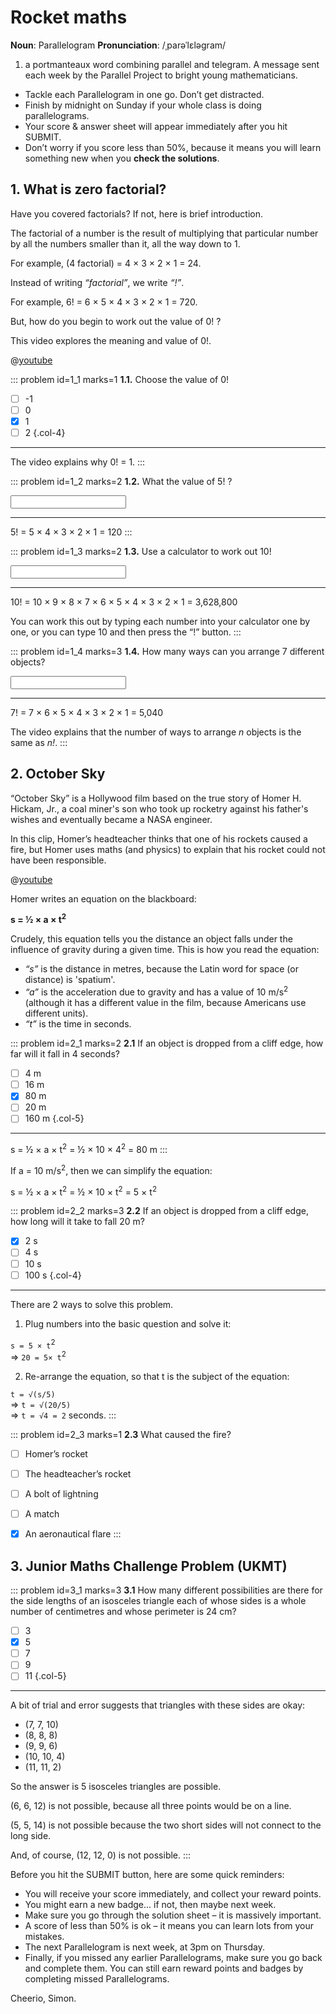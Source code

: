 # Rocket maths

<div class="dictionary">

__Noun__: Parallelogram
__Pronunciation__: /ˌparəˈlɛləɡram/

1. a portmanteaux word combining parallel and telegram. A message sent each
week by the Parallel Project to bright young mathematicians.

</div>

*	Tackle each Parallelogram in one go. Don’t get distracted.
*	Finish by midnight on Sunday if your whole class is doing parallelograms.
*	Your score & answer sheet will appear immediately after you hit SUBMIT.
*	Don’t worry if you score less than 50%, because it means you will learn something new when you __check the solutions__.


## 1. What is zero factorial?

Have you covered factorials? If not, here is brief introduction.

The factorial of a number is the result of multiplying that particular number by all the numbers smaller than it, all the way down to 1.

For example, (4 factorial) = 4 × 3 × 2 × 1 = 24.

Instead of writing _“factorial”_, we write _“!”_.

For example, 6! = 6 × 5 × 4 × 3 × 2 × 1 = 720.

But, how do you begin to work out the value of 0! ?

This video explores the meaning and value of 0!.

@[youtube](Mfk_L4Nx2ZI?end=277&rel=0)

::: problem id=1_1 marks=1
__1.1.__ Choose the value of 0!

* [ ] -1
* [ ] 0
* [x] 1
* [ ] 2
{.col-4}

---

The video explains why 0! = 1.
:::

::: problem id=1_2 marks=2
__1.2.__ What the value of 5! ?

<input type="number" solution="120"/>

---

5! = 5 × 4 × 3 × 2 × 1 = 120
:::

::: problem id=1_3 marks=2
__1.3.__ Use a calculator to work out 10!

<input type="number" solution="3,628,800"/>

---

10! = 10 × 9 × 8 × 7 × 6 × 5 × 4 × 3 × 2 × 1 = 3,628,800

You can work this out by typing each number into your calculator one by one, or you can type 10 and then press the “!” button.
:::

::: problem id=1_4 marks=3
__1.4.__ How many ways can you arrange 7 different objects?

<input type="number" solution="5,040"/>

---

7! = 7 × 6 × 5 × 4 × 3 × 2 × 1 = 5,040

The video explains that the number of ways to arrange _n_ objects is the same as _n!_.
:::


## 2.	October Sky

“October Sky” is a Hollywood film based on the true story of Homer H. Hickam, Jr., a coal miner's son who took up rocketry against his father's wishes and eventually became a NASA engineer.

In this clip, Homer’s headteacher thinks that one of his rockets caused a fire, but Homer uses maths (and physics) to explain that his rocket could not have been responsible.

@[youtube](udHB3tftPz4?rel=0)

Homer writes an equation on the blackboard:

__s = ½ × a × t<sup>2</sup>__

Crudely, this equation tells you the distance an object falls under the influence of gravity during a given time. This is how you read the equation:

*	_“s”_ is the distance in metres, because the Latin word for space (or distance) is 'spatium'.
*	_“a”_ is the acceleration due to gravity and has a value of 10 m/s<sup>2</sup> (although it has a different value in the film, because Americans use different units).  
*	_“t”_ is the time in seconds.

::: problem id=2_1 marks=2
__2.1__ If an object is dropped from a cliff edge, how far will it fall in 4 seconds?

* [ ] 4 m
* [ ] 16 m
* [x] 80 m
* [ ] 20 m
* [ ] 160 m
{.col-5}

---

s = ½ × a × t<sup>2</sup> = ½ × 10 × 4<sup>2</sup> = 80 m
:::

If a = 10 m/s<sup>2</sup>, then we can simplify the equation:

s = ½ × a × t<sup>2</sup> = ½ × 10 × t<sup>2</sup> = 5 × t<sup>2</sup>

::: problem id=2_2 marks=3
__2.2__ If an object is dropped from a cliff edge, how long will it take to fall 20 m?  

* [x] 2 s
* [ ] 4 s
* [ ] 10 s
* [ ] 100 s
{.col-4}

---

There are 2 ways to solve this problem.

1. Plug numbers into the basic question and solve it:

`s = 5 × t`<sup>2</sup>  
=> `20 = 5× t`<sup>2</sup>

2.	Re-arrange the equation, so that t is the subject of the equation:

`t = √(s/5)`    
=> `t = √(20/5)`  
=> `t = √4 = 2` seconds.
:::

::: problem id=2_3 marks=1
__2.3__ What caused the fire?

* [ ] Homer’s rocket
* [ ] The headteacher’s rocket
* [ ] A bolt of lightning
* [ ] A match
* [x] An aeronautical flare
:::


## 3.	Junior Maths Challenge Problem (UKMT)
<!--- (2013) Q14.1 --->

::: problem id=3_1 marks=3
__3.1__ How many different possibilities are there for the side lengths of an isosceles triangle each of whose sides is a whole number of centimetres and whose perimeter is 24 cm?

* [ ] 3
* [x] 5
* [ ] 7
* [ ] 9
* [ ] 11
{.col-5}

---

A bit of trial and error suggests that triangles with these sides are okay:

* (7, 7, 10)
* (8, 8, 8)
* (9, 9, 6)
* (10, 10, 4)
* (11, 11, 2)

So the answer is 5 isosceles triangles are possible.

(6, 6, 12) is not possible, because all three points would be on a line.  

(5, 5, 14) is not possible because the two short sides will not connect to the long side.  

And, of course, (12, 12, 0) is not possible.
:::

Before you hit the SUBMIT button, here are some quick reminders:

*	You will receive your score immediately, and collect your reward points.
*	You might earn a new badge... if not, then maybe next week.
*	Make sure you go through the solution sheet – it is massively important.
*	A score of less than 50% is ok – it means you can learn lots from your mistakes.
*	The next Parallelogram is next week, at 3pm on Thursday.
*	Finally, if you missed any earlier Parallelograms, make sure you go back and complete them. You can still earn reward points and badges by completing missed Parallelograms.

Cheerio,
Simon.
